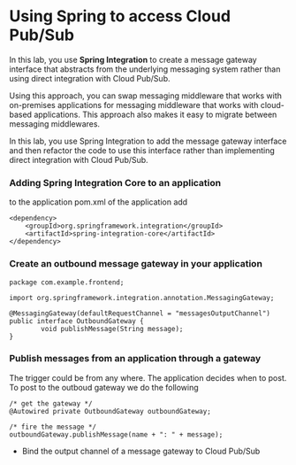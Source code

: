 # Using Spring to access Cloud Pub/Sub

In this lab, you use **Spring Integration** to create a message gateway interface that abstracts from the underlying messaging system rather than using direct integration with Cloud Pub/Sub.

Using this approach, you can swap messaging middleware that works with on-premises applications for messaging middleware that works with cloud-based applications. This approach also makes it easy to migrate between messaging middlewares.

In this lab, you use Spring Integration to add the message gateway interface and then refactor the code to use this interface rather than implementing direct integration with Cloud Pub/Sub.

###  Adding Spring Integration Core to an application
to the application pom.xml of the application add 
```
<dependency>
    <groupId>org.springframework.integration</groupId>
    <artifactId>spring-integration-core</artifactId>
</dependency>
```
    
### Create an outbound message gateway in your application
```
package com.example.frontend;

import org.springframework.integration.annotation.MessagingGateway;

@MessagingGateway(defaultRequestChannel = "messagesOutputChannel")
public interface OutboundGateway {
        void publishMessage(String message);
}
```
    
### Publish messages from an application through a gateway
The trigger could be from any where. The application decides when to post. To post to the outboud gateway we do the following 
```
/* get the gateway */
@Autowired private OutboundGateway outboundGateway;

/* fire the message */
outboundGateway.publishMessage(name + ": " + message);
```

-   Bind the output channel of a message gateway to Cloud Pub/Sub
<!--stackedit_data:
eyJoaXN0b3J5IjpbOTAzNzc3MDEsMTczNDQ4OTg0NF19
-->